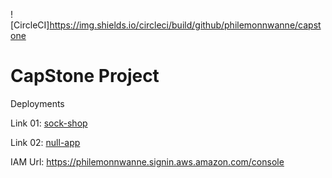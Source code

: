 ![CircleCI]https://img.shields.io/circleci/build/github/philemonnwanne/capstone


# CapStone Project

Deployments

Link 01: [sock-shop](https://sock-shop.philemonnwanne.me)

Link 02: [null-app](https://null-app.philemonnwanne.me)

IAM Url: https://philemonnwanne.signin.aws.amazon.com/console

